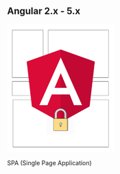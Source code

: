 ##  Angular 2.x - 5.x

<img height="300px" src="/angular-elements-ng-sydney/angular-spa.png">

SPA (Single Page Application)

